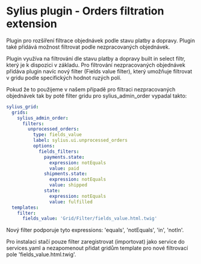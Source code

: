 <h1>Sylius plugin - Orders filtration extension</h1>

<p>
    Plugin pro rozšíření filtrace objednávek podle stavu platby a dopravy. Plugin také přidává možnost filtrovat podle nezpracovaných objednávek.
</p>

<p>
    Plugin využíva na filtrování dle stavu platby a dopravy built in select filtr, který je k dispozici v základu.
    Pro filtrování nezpracovaných objednávek přidáva plugin navíc nový filter (Fields value filter), který umožňuje filtrovat v gridu podle specifických hodnot ruzých polí.
</p>

<p>Pokud že to použijeme v našem případě pro filtraci nezpracovaných objednávek tak by poté filter gridu pro sylius_admin_order vypadal takto:</p>

```yaml
sylius_grid:
  grids:
    sylius_admin_order:
      filters:
        unprocessed_orders:
          type: fields_value
          label: sylius.ui.unprocessed_orders
          options:
            fields_filters:
              payments.state:
                expression: notEquals
                value: paid
              shipments.state:
                expression: notEquals
                value: shipped
              state:
                expression: notEquals
                value: fulfilled
  templates:
    filter:
      fields_value: 'Grid/Filter/fields_value.html.twig'
```

<p>Nový filter podporuje tyto expressions: 'equals', 'notEquals', 'in', 'notIn'.</p>
<p>Pro instalaci stačí pouze filter zaregistrovat (importovat) jako service do services.yaml a nezapomenout přidat gridům template pro nové filtrovací pole 'fields_value.html.twig'.</p>
